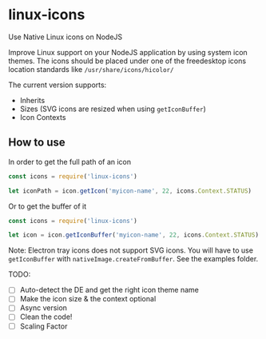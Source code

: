 # linux-icons
Use Native Linux icons on NodeJS


Improve Linux support on your NodeJS application by using system icon themes. The icons should be placed under one of the freedesktop icons location standards like `/usr/share/icons/hicolor/`

The current version supports:
- Inherits
- Sizes (SVG icons are resized when using `getIconBuffer`)
- Icon Contexts

## How to use
In order to get the full path of an icon
```javascript
const icons = require('linux-icons')

let iconPath = icon.getIcon('myicon-name', 22, icons.Context.STATUS)
```

Or to get the buffer of it
```javascript
const icons = require('linux-icons')

let icon = icon.getIconBuffer('myicon-name', 22, icons.Context.STATUS)
```

Note: Electron tray icons does not support SVG icons. You will have to use `getIconBuffer` with `nativeImage.createFromBuffer`. See the examples folder.


TODO:
- [ ] Auto-detect the DE and get the right icon theme name
- [ ] Make the icon size & the context optional
- [ ] Async version
- [ ] Clean the code!
- [ ] Scaling Factor
